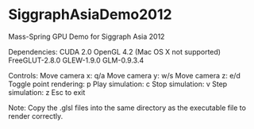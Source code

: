 SiggraphAsiaDemo2012
====================

Mass-Spring GPU Demo for Siggraph Asia 2012

Dependencies:
CUDA 2.0
OpenGL 4.2 (Mac OS X not supported)
FreeGLUT-2.8.0
GLEW-1.9.0
GLM-0.9.3.4

Controls:
Move camera x: q/a
Move camera y: w/s
Move camera z: e/d
Toggle point rendering: p
Play simulation: c
Stop simulation: v
Step simulation: z
Esc to exit

Note: Copy the .glsl files into the same directory as the executable file to render correctly.
